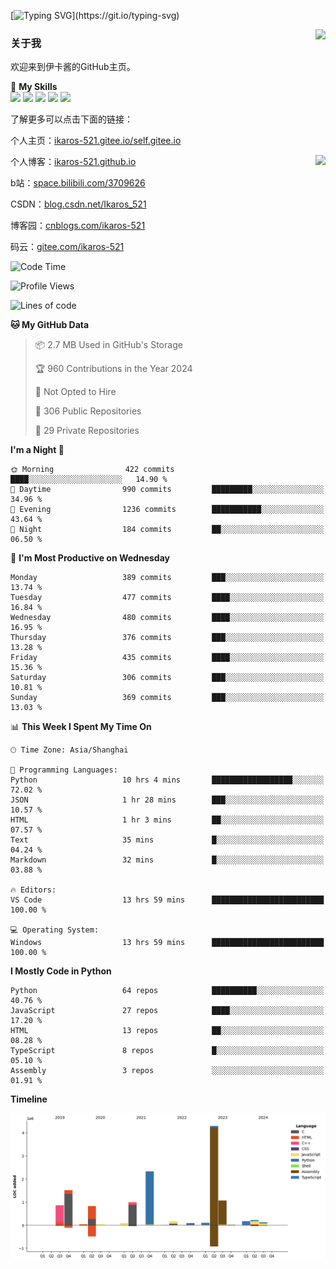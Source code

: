 [![Typing SVG](https://readme-typing-svg.herokuapp.com?size=25&duration=3000&color=8C43EA&vCenter=true&width=200&height=40&lines=Hi+Welcome+%F0%9F%91%8B%F0%9F%8F%BB;I'm+Love丶伊卡洛斯~~)](https://git.io/typing-svg)

<a href="#">
  <img align="right" src="https://github-readme-stats.vercel.app/api?username=Ikaros-521&count_private=true&show_icons=true&bg_color=15,f2f7fd,E0EAFC" />
</a>

### 关于我

欢迎来到伊卡酱的GitHub主页。

🌟 **My Skills**  
![](https://img.shields.io/badge/-C-A8B9CC?style=flat-square&logo=C&logoColor=fff)
![](https://img.shields.io/badge/-Python-3776AB?style=flat-square&logo=Python&logoColor=fff)
![](https://img.shields.io/badge/-JavaScript-F7DF1E?style=flat-square&logo=JavaScript&logoColor=fff)
![](https://img.shields.io/badge/-C++-00599C?style=flat-square&logo=Cpp&logoColor=fff)
![](https://img.shields.io/badge/-Linux-000000?style=flat-square&logo=Linux&logoColor=fff)

了解更多可以点击下面的链接：  

个人主页：[ikaros-521.gitee.io/self.gitee.io](https://ikaros-521.gitee.io/self.gitee.io/)  

<img align='right' src="https://github.com/Ikaros-521/Ikaros-521/assets/40910637/3a5e50bc-91dc-4aa5-b7a0-8b27ad1c2b33" height="330">

个人博客：[ikaros-521.github.io](https://ikaros-521.github.io/)  

b站：[space.bilibili.com/3709626](https://space.bilibili.com/3709626)  

CSDN：[blog.csdn.net/Ikaros_521](https://blog.csdn.net/Ikaros_521)  

博客园：[cnblogs.com/ikaros-521](https://www.cnblogs.com/ikaros-521)  

码云：[gitee.com/ikaros-521](https://gitee.com/ikaros-521)  


<!--START_SECTION:waka-->
![Code Time](http://img.shields.io/badge/Code%20Time-1%2C801%20hrs%2058%20mins-blue)

![Profile Views](http://img.shields.io/badge/Profile%20Views-6-blue)

![Lines of code](https://img.shields.io/badge/From%20Hello%20World%20I%27ve%20Written-13.0%20million%20lines%20of%20code-blue)

**🐱 My GitHub Data** 

> 📦 2.7 MB Used in GitHub's Storage 
 > 
> 🏆 960 Contributions in the Year 2024
 > 
> 🚫 Not Opted to Hire
 > 
> 📜 306 Public Repositories 
 > 
> 🔑 29 Private Repositories 
 > 
**I'm a Night 🦉** 

```text
🌞 Morning                422 commits         ████░░░░░░░░░░░░░░░░░░░░░   14.90 % 
🌆 Daytime                990 commits         █████████░░░░░░░░░░░░░░░░   34.96 % 
🌃 Evening                1236 commits        ███████████░░░░░░░░░░░░░░   43.64 % 
🌙 Night                  184 commits         ██░░░░░░░░░░░░░░░░░░░░░░░   06.50 % 
```
📅 **I'm Most Productive on Wednesday** 

```text
Monday                   389 commits         ███░░░░░░░░░░░░░░░░░░░░░░   13.74 % 
Tuesday                  477 commits         ████░░░░░░░░░░░░░░░░░░░░░   16.84 % 
Wednesday                480 commits         ████░░░░░░░░░░░░░░░░░░░░░   16.95 % 
Thursday                 376 commits         ███░░░░░░░░░░░░░░░░░░░░░░   13.28 % 
Friday                   435 commits         ████░░░░░░░░░░░░░░░░░░░░░   15.36 % 
Saturday                 306 commits         ███░░░░░░░░░░░░░░░░░░░░░░   10.81 % 
Sunday                   369 commits         ███░░░░░░░░░░░░░░░░░░░░░░   13.03 % 
```


📊 **This Week I Spent My Time On** 

```text
🕑︎ Time Zone: Asia/Shanghai

💬 Programming Languages: 
Python                   10 hrs 4 mins       ██████████████████░░░░░░░   72.02 % 
JSON                     1 hr 28 mins        ███░░░░░░░░░░░░░░░░░░░░░░   10.57 % 
HTML                     1 hr 3 mins         ██░░░░░░░░░░░░░░░░░░░░░░░   07.57 % 
Text                     35 mins             █░░░░░░░░░░░░░░░░░░░░░░░░   04.24 % 
Markdown                 32 mins             █░░░░░░░░░░░░░░░░░░░░░░░░   03.88 % 

🔥 Editors: 
VS Code                  13 hrs 59 mins      █████████████████████████   100.00 % 

💻 Operating System: 
Windows                  13 hrs 59 mins      █████████████████████████   100.00 % 
```

**I Mostly Code in Python** 

```text
Python                   64 repos            ██████████░░░░░░░░░░░░░░░   40.76 % 
JavaScript               27 repos            ████░░░░░░░░░░░░░░░░░░░░░   17.20 % 
HTML                     13 repos            ██░░░░░░░░░░░░░░░░░░░░░░░   08.28 % 
TypeScript               8 repos             █░░░░░░░░░░░░░░░░░░░░░░░░   05.10 % 
Assembly                 3 repos             ░░░░░░░░░░░░░░░░░░░░░░░░░   01.91 % 
```



**Timeline**

![Lines of Code chart](https://raw.githubusercontent.com/Ikaros-521/Ikaros-521/main/assets/bar_graph.png)


<!--END_SECTION:waka-->


<!--
**Ikaros-521/Ikaros-521** is a ✨ _special_ ✨ repository because its `README.md` (this file) appears on your GitHub profile.

Here are some ideas to get you started:

- 🔭 I’m currently working on ...
- 🌱 I’m currently learning ...
- 👯 I’m looking to collaborate on ...
- 🤔 I’m looking for help with ...
- 💬 Ask me about ...
- 📫 How to reach me: ...
- 😄 Pronouns: ...
- ⚡ Fun fact: ...
-->
